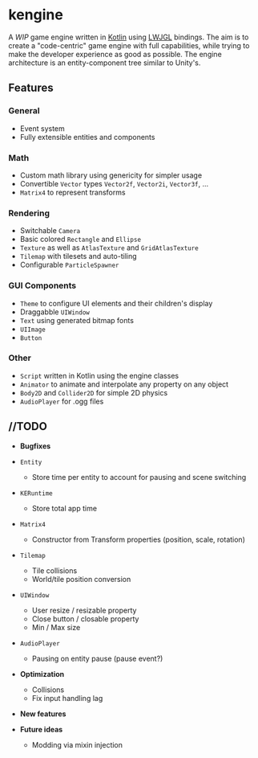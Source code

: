 # kengine

A _WIP_ game engine written in [Kotlin](https://kotlinlang.org/) using [LWJGL](https://www.lwjgl.org/) bindings.
The aim is to create a "code-centric" game engine with full capabilities, while trying to make the developer experience
as good as possible. The engine architecture is an entity-component tree similar to Unity's.


## Features

### General
- Event system
- Fully extensible entities and components

### Math
- Custom math library using genericity for simpler usage
- Convertible `Vector` types `Vector2f`, `Vector2i`, `Vector3f`, ...
- `Matrix4` to represent transforms

### Rendering
- Switchable `Camera`
- Basic colored `Rectangle` and `Ellipse`
- `Texture` as well as `AtlasTexture` and `GridAtlasTexture`
- `Tilemap` with tilesets and auto-tiling
- Configurable `ParticleSpawner`

### GUI Components
- `Theme` to configure UI elements and their children's display
- Draggabble `UIWindow`
- `Text` using generated bitmap fonts
- `UIImage`
- `Button`

### Other
- `Script` written in Kotlin using the engine classes
- `Animator` to animate and interpolate any property on any object
- `Body2D` and `Collider2D` for simple 2D physics
- `AudioPlayer` for .ogg files


## //TODO

- **Bugfixes**


- `Entity`
  - Store time per entity to account for pausing and scene switching


- `KERuntime`
  - Store total app time


- `Matrix4`
  - Constructor from Transform properties (position, scale, rotation)


- `Tilemap`
  - Tile collisions
  - World/tile position conversion


- `UIWindow`
  - User resize / resizable property
  - Close button / closable property
  - Min / Max size


- `AudioPlayer`
  - Pausing on entity pause (pause event?)


- **Optimization**
  - Collisions
  - Fix input handling lag


- **New features**


- **Future ideas**
  - Modding via mixin injection